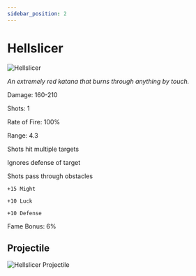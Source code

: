 ```yaml
---
sidebar_position: 2
---
```


# Hellslicer

![Hellslicer](https://vwiki.valorserver.com/api/item/picture/hellslicer)

<i>An extremely red katana that burns through anything by touch.</i>

Damage: 160-210

Shots: 1

Rate of Fire: 100% 

Range: 4.3

Shots hit multiple targets

Ignores defense of target

Shots pass through obstacles

    +15 Might
    
    +10 Luck
    
    +10 Defense

Fame Bonus: 6%

## Projectile

![Hellslicer Projectile]( )
